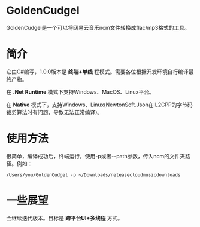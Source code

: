 # GoldenCudgel
GoldenCudgel是一个可以将网易云音乐ncm文件转换成flac/mp3格式的工具。


# 简介
它由C#编写，1.0.0版本是 **终端+单线** 程模式。需要各位根据开发环境自行编译最终产物。

在 **.Net Runtime** 模式下支持Windows、MacOS、Linux平台。

在 **Native** 模式下，支持Windows、Linux(NewtonSoft.Json在IL2CPP的字节码裁剪算法时有问题，导致无法正常编译)。

# 使用方法
很简单，编译成功后，终端运行，使用-p或者--path参数，传入ncm的文件夹路径。例如：

```shell
/Users/you/GoldenCudgel -p ~/Downloads/neteasecloudmusicdownloads
```

# 一些展望
会继续迭代版本。目标是 **跨平台UI+多线程** 方式。